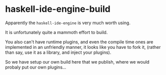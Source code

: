 # haskell-ide-engine-build

Apparently the `haskell-ide-engine` is very much worth using.

It is unfortunately quite a mammoth effort to build.

You also can't have runtime plugins, and even the compile time ones
are implemented in an unfriendly manner, it looks like you have to fork it,
(rather than say, use it as a library, and inject your plugins).

So we have setup our own build here that we publish, where we would probaly put our own plugins...
